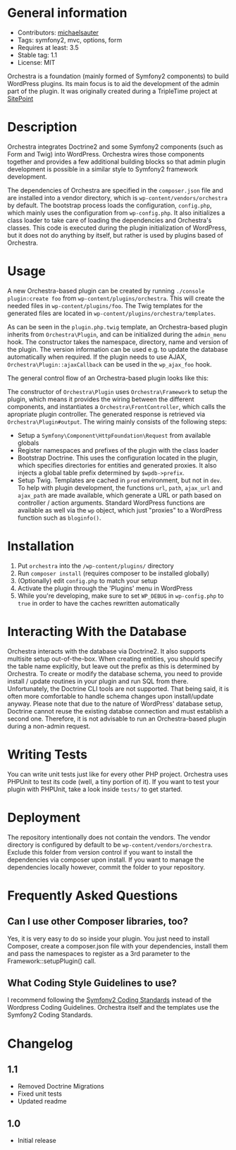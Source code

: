 General information
===================
* Contributors: [michaelsauter](https://github.com/michaelsauter)
* Tags: symfony2, mvc, options, form
* Requires at least: 3.5
* Stable tag: 1.1
* License: MIT

Orchestra is a foundation (mainly formed of Symfony2 components) to build WordPress plugins. Its main focus is to aid the development of the admin part of the plugin. It was originally created during a TripleTime project at [SitePoint](http://www.sitepoint.com)


Description
===========

Orchestra integrates Doctrine2 and some Symfony2 components (such as Form and Twig) into WordPress. Orchestra wires those components together and provides a few additional building blocks so that admin plugin development is possible in a similar style to Symfony2 framework development.

The dependencies of Orchestra are specified in the `composer.json` file and are installed into a vendor directory, which is `wp-content/vendors/orchestra` by default. The bootstrap process loads the configuration, `config.php`, which mainly uses the configuration from `wp-config.php`. It also initializes a class loader to take care of loading the dependencies and Orchestra's classes.
This code is executed during the plugin initialization of WordPress, but it does not do anything by itself, but rather is used by plugins based of Orchestra.

Usage
=====

A new Orchestra-based plugin can be created by running `./console plugin:create foo` from `wp-content/plugins/orchestra`. This will create the needed files in `wp-content/plugins/foo`. The Twig templates for the generated files are located in `wp-content/plugins/orchestra/templates`.

As can be seen in the `plugin.php.twig` template, an Orchestra-based plugin inherits from `Orchestra\Plugin`, and can be initialized during the `admin_menu` hook. The constructor takes the namespace, directory, name and version of the plugin. The version information can be used e.g. to update the database automatically when required. If the plugin needs to use AJAX, `Orchestra\Plugin::ajaxCallback` can be used in the `wp_ajax_foo` hook.

The general control flow of an Orchestra-based plugin looks like this:

The constructor of `Orchestra\Plugin` uses `Orchestra\Framework` to setup the plugin, which means it provides the wiring between the different components, and instantiates a `Orchestra\FrontController`, which calls the apropriate plugin controller. The generated response is retrieved via `Orchestra\Plugin#output`. The wiring mainly consists of the following steps:

* Setup a `Symfony\Component\HttpFoundation\Request` from available globals
* Register namespaces and prefixes of the plugin with the class loader
* Bootstrap Doctrine. This uses the configuration located in the plugin, which specifies directories for entities and generated proxies. It also injects a global table prefix determined by `$wpdb->prefix`.
* Setup Twig. Templates are cached in `prod` environment, but not in `dev`. To help with plugin development, the functions `url`, `path`, `ajax_url` and `ajax_path` are made available, which generate a URL or path based on controller / action arguments. Standard WordPress functions are available as well via the `wp` object, which just "proxies" to a WordPress function such as `bloginfo()`.


Installation
============

1. Put `orchestra` into the `/wp-content/plugins/` directory
2. Run `composer install` (requires composer to be installed globally)
3. (Optionally) edit `config.php` to match your setup
4. Activate the plugin through the 'Plugins' menu in WordPress
5. While you're developing, make sure to set `WP_DEBUG` in `wp-config.php` to `true` in order to have the caches rewritten automatically


Interacting With the Database
=============================
Orchestra interacts with the database via Doctrine2. It also supports multisite setup out-of-the-box. When creating entities, you should specify the table name explicitly, but leave out the prefix as this is determined by Orchestra.
To create or modify the database schema, you need to provide install / update routines in your plugin and run SQL from there. Unfortunately, the Doctrine CLI tools are not supported. That being said, it is often more comfortable to handle schema changes upon install/update anyway. Please note that due to the nature of WordPress' database setup, Doctrine cannot reuse the existing databse connection and must establish a second one. Therefore, it is not advisable to run an Orchestra-based plugin during a non-admin request.


Writing Tests
=============
You can write unit tests just like for every other PHP project. Orchestra uses PHPUnit to test its code (well, a tiny portion of it). If you want to test your plugin with PHPUnit, take a look inside `tests/` to get started.


Deployment
==========
The repository intentionally does not contain the vendors. The vendor directory is configured by default to be `wp-content/vendors/orchestra`. Exclude this folder from version control if you want to install the dependencies via composer upon install. If you want to manage the dependencies locally however, commit the folder to your repository.


Frequently Asked Questions
==========================

Can I use other Composer libraries, too?
----------------------------------------

Yes, it is very easy to do so inside your plugin. You just need to  install Composer, create a composer.json file with your dependencies, install them and pass the namespaces to register as a 3rd parameter to the Framework::setupPlugin() call.

What Coding Style Guidelines to use?
------------------------------------

I recommend following the [Symfony2 Coding Standards](http://symfony.com/doc/2.0/contributing/code/standards.html) instead of the Wordpress Coding Guidelines. Orchestra itself and the templates use the Symfony2 Coding Standards.


Changelog
=========

1.1
---
* Removed Doctrine Migrations
* Fixed unit tests
* Updated readme

1.0
---
* Initial release